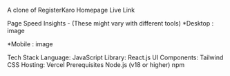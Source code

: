 A clone of RegisterKaro Homepage Live Link

Page Speed Insights - (These might vary with different tools)
*Desktop : image

*Mobile : image

Tech Stack
Language: JavaScript
Library: React.js
UI Components: Tailwind CSS
Hosting: Vercel
Prerequisites
Node.js (v18 or higher)
npm
